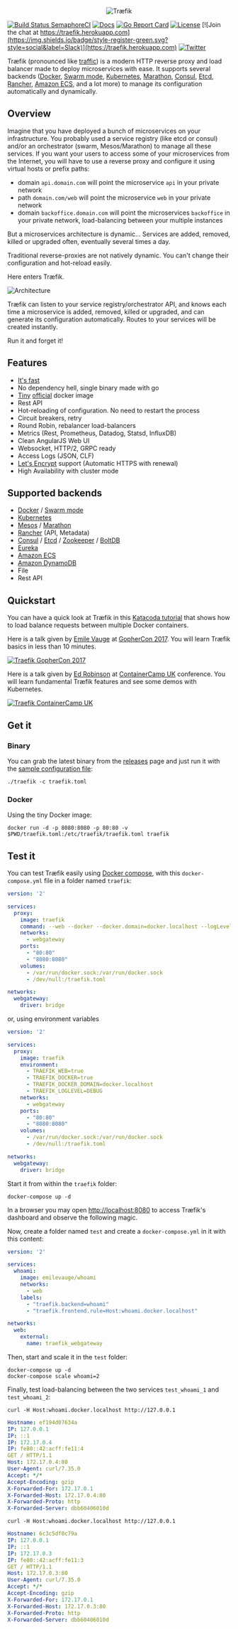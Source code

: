 <p align="center">
<img src="img/traefik.logo.png" alt="Træfik" title="Træfik" />
</p>

[![Build Status SemaphoreCI](https://semaphoreci.com/api/v1/containous/traefik/branches/master/shields_badge.svg)](https://semaphoreci.com/containous/traefik)
[![Docs](https://img.shields.io/badge/docs-current-brightgreen.svg)](https://docs.traefik.io)
[![Go Report Card](https://goreportcard.com/badge/github.com/containous/traefik)](https://goreportcard.com/report/github.com/containous/traefik)
[![License](https://img.shields.io/badge/license-MIT-blue.svg)](https://github.com/containous/traefik/blob/master/LICENSE.md)
[![Join the chat at https://traefik.herokuapp.com](https://img.shields.io/badge/style-register-green.svg?style=social&label=Slack)](https://traefik.herokuapp.com)
[![Twitter](https://img.shields.io/twitter/follow/traefikproxy.svg?style=social)](https://twitter.com/intent/follow?screen_name=traefikproxy)


Træfik (pronounced like [traffic](https://speak-ipa.bearbin.net/speak.cgi?speak=%CB%88tr%C3%A6f%C9%AAk)) is a modern HTTP reverse proxy and load balancer made to deploy microservices with ease.
It supports several backends ([Docker](https://www.docker.com/), [Swarm mode](https://docs.docker.com/engine/swarm/), [Kubernetes](https://kubernetes.io), [Marathon](https://mesosphere.github.io/marathon/), [Consul](https://www.consul.io/), [Etcd](https://coreos.com/etcd/), [Rancher](https://rancher.com), [Amazon ECS](https://aws.amazon.com/ecs), and a lot more) to manage its configuration automatically and dynamically.

## Overview

Imagine that you have deployed a bunch of microservices on your infrastructure. You probably used a service registry (like etcd or consul) and/or an orchestrator (swarm, Mesos/Marathon) to manage all these services.
If you want your users to access some of your microservices from the Internet, you will have to use a reverse proxy and configure it using virtual hosts or prefix paths:

- domain `api.domain.com` will point the microservice `api` in your private network
- path `domain.com/web` will point the microservice `web` in your private network
- domain `backoffice.domain.com` will point the microservices `backoffice` in your private network, load-balancing between your multiple instances

But a microservices architecture is dynamic... Services are added, removed, killed or upgraded often, eventually several times a day.

Traditional reverse-proxies are not natively dynamic. You can't change their configuration and hot-reload easily.

Here enters Træfik.

![Architecture](img/architecture.png)

Træfik can listen to your service registry/orchestrator API, and knows each time a microservice is added, removed, killed or upgraded, and can generate its configuration automatically.
Routes to your services will be created instantly.

Run it and forget it!

## Features

- [It's fast](/benchmarks)
- No dependency hell, single binary made with go
- [Tiny](https://microbadger.com/images/traefik) [official](https://hub.docker.com/r/_/traefik/) docker image
- Rest API
- Hot-reloading of configuration. No need to restart the process
- Circuit breakers, retry
- Round Robin, rebalancer load-balancers
- Metrics (Rest, Prometheus, Datadog, Statsd, InfluxDB)
- Clean AngularJS Web UI
- Websocket, HTTP/2, GRPC ready
- Access Logs (JSON, CLF)
- [Let's Encrypt](https://letsencrypt.org) support (Automatic HTTPS with renewal)
- High Availability with cluster mode


## Supported backends

- [Docker](https://www.docker.com/) / [Swarm mode](https://docs.docker.com/engine/swarm/)
- [Kubernetes](https://kubernetes.io)
- [Mesos](https://github.com/apache/mesos) / [Marathon](https://mesosphere.github.io/marathon/)
- [Rancher](https://rancher.com) (API, Metadata)
- [Consul](https://www.consul.io/) / [Etcd](https://coreos.com/etcd/) / [Zookeeper](https://zookeeper.apache.org) / [BoltDB](https://github.com/boltdb/bolt)
- [Eureka](https://github.com/Netflix/eureka)
- [Amazon ECS](https://aws.amazon.com/ecs)
- [Amazon DynamoDB](https://aws.amazon.com/dynamodb)
- File
- Rest API


## Quickstart

You can have a quick look at Træfik in this [Katacoda tutorial](https://www.katacoda.com/courses/traefik/deploy-load-balancer) that shows how to load balance requests between multiple Docker containers.

Here is a talk given by [Emile Vauge](https://github.com/emilevauge) at [GopherCon 2017](https://gophercon.com).
You will learn Træfik basics in less than 10 minutes.

[![Traefik GopherCon 2017](https://img.youtube.com/vi/RgudiksfL-k/0.jpg)](https://www.youtube.com/watch?v=RgudiksfL-k)

Here is a talk given by [Ed Robinson](https://github.com/errm) at [ContainerCamp UK](https://container.camp) conference.
You will learn fundamental Træfik features and see some demos with Kubernetes.

[![Traefik ContainerCamp UK](https://img.youtube.com/vi/aFtpIShV60I/0.jpg)](https://www.youtube.com/watch?v=aFtpIShV60I)

## Get it

### Binary

You can grab the latest binary from the [releases](https://github.com/containous/traefik/releases) page and just run it with the [sample configuration file](https://raw.githubusercontent.com/containous/traefik/master/traefik.sample.toml):

```shell
./traefik -c traefik.toml
```

### Docker

Using the tiny Docker image:

```shell
docker run -d -p 8080:8080 -p 80:80 -v $PWD/traefik.toml:/etc/traefik/traefik.toml traefik
```

## Test it

You can test Træfik easily using [Docker compose](https://docs.docker.com/compose), with this `docker-compose.yml` file in a folder named `traefik`:

```yaml
version: '2'

services:
  proxy:
    image: traefik
    command: --web --docker --docker.domain=docker.localhost --logLevel=DEBUG
    networks:
      - webgateway
    ports:
      - "80:80"
      - "8080:8080"
    volumes:
      - /var/run/docker.sock:/var/run/docker.sock
      - /dev/null:/traefik.toml

networks:
  webgateway:
    driver: bridge
```

or, using environment variables

```yaml
version: '2'

services:
  proxy:
    image: traefik
    environment:
      - TRAEFIK_WEB=true
      - TRAEFIK_DOCKER=true
      - TRAEFIK_DOCKER_DOMAIN=docker.localhost
      - TRAEFIK_LOGLEVEL=DEBUG
    networks:
      - webgateway
    ports:
      - "80:80"
      - "8080:8080"
    volumes:
      - /var/run/docker.sock:/var/run/docker.sock
      - /dev/null:/traefik.toml

networks:
  webgateway:
    driver: bridge
```

Start it from within the `traefik` folder:

```shell
docker-compose up -d
```

In a browser you may open [http://localhost:8080](http://localhost:8080) to access Træfik's dashboard and observe the following magic.

Now, create a folder named `test` and create a `docker-compose.yml` in it with this content:

```yaml
version: '2'

services:
  whoami:
    image: emilevauge/whoami
    networks:
      - web
    labels:
      - "traefik.backend=whoami"
      - "traefik.frontend.rule=Host:whoami.docker.localhost"

networks:
  web:
    external:
      name: traefik_webgateway
```

Then, start and scale it in the `test` folder:

```shell
docker-compose up -d
docker-compose scale whoami=2
```

Finally, test load-balancing between the two services `test_whoami_1` and `test_whoami_2`:

```shell
curl -H Host:whoami.docker.localhost http://127.0.0.1
```

```yaml
Hostname: ef194d07634a
IP: 127.0.0.1
IP: ::1
IP: 172.17.0.4
IP: fe80::42:acff:fe11:4
GET / HTTP/1.1
Host: 172.17.0.4:80
User-Agent: curl/7.35.0
Accept: */*
Accept-Encoding: gzip
X-Forwarded-For: 172.17.0.1
X-Forwarded-Host: 172.17.0.4:80
X-Forwarded-Proto: http
X-Forwarded-Server: dbb60406010d
```

```shell
curl -H Host:whoami.docker.localhost http://127.0.0.1
```

```yaml
Hostname: 6c3c5df0c79a
IP: 127.0.0.1
IP: ::1
IP: 172.17.0.3
IP: fe80::42:acff:fe11:3
GET / HTTP/1.1
Host: 172.17.0.3:80
User-Agent: curl/7.35.0
Accept: */*
Accept-Encoding: gzip
X-Forwarded-For: 172.17.0.1
X-Forwarded-Host: 172.17.0.3:80
X-Forwarded-Proto: http
X-Forwarded-Server: dbb60406010d
```
